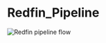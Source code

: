 # Redfin_Pipeline
![Redfin pipeline flow](https://github.com/user-attachments/assets/09d75835-30cb-41cc-97dc-6060b163a14c)
